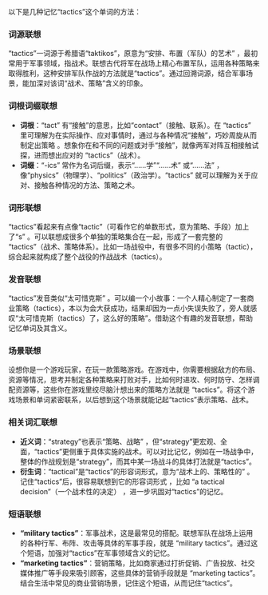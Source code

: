 以下是几种记忆“tactics”这个单词的方法：

### 词源联想
“tactics”一词源于希腊语“taktikos”，原意为“安排、布置（军队）的艺术” ，最初常用于军事领域，指战术。联想古代将军在战场上精心布置军队，运用各种策略来取得胜利，这种安排军队作战的方法就是“tactics”。通过回溯词源，结合军事场景，能加深对该词“战术、策略”含义的印象。

### 词根词缀联想
 - **词根**：“tact” 有“接触”的意思，比如“contact”（接触、联系）。在 “tactics” 里可理解为在实际操作、应对事情时，通过与各种情况“接触”，巧妙周旋从而制定出策略 。想象你在和不同的问题或对手“接触”，就像两军对阵互相接触试探，进而想出应对的 “tactics”（战术）。
 - **词缀**：“-ics” 常作为名词后缀，表示“……学”“……术” 或“……法” ，像“physics”（物理学）、“politics”（政治学）。“tactics” 就可以理解为关于应对、接触各种情况的方法、策略之术。

### 词形联想
“tactics”看起来有点像“tactic”（可看作它的单数形式，意为策略、手段）加上了“s” 。可以联想成很多个单独的策略集合在一起，形成了一套完整的 “tactics”（战术、策略体系）。比如一场战役中，有很多不同的小策略（tactic），综合起来就构成了整个战役的作战战术（tactics）。

### 发音联想
“tactics”发音类似“太可惜克斯” 。可以编一个小故事：一个人精心制定了一套商业策略（tactics），本以为会大获成功，结果却因为一点小失误失败了，旁人就感叹“太可惜克斯（tactics）了，这么好的策略”。借助这个有趣的发音联想，帮助记忆单词及其含义。

### 场景联想
设想你是一个游戏玩家，在玩一款策略游戏。在游戏中，你需要根据敌方的布局、资源等情况，思考并制定各种策略来打败对手，比如何时进攻、何时防守、怎样调配资源等，这些你在游戏里绞尽脑汁想出来的策略方法就是 “tactics”。将这个游戏场景和单词紧密联系，以后想到这个场景就能记起“tactics”表示策略、战术。

### 相关词汇联想
 - **近义词**：“strategy”也表示“策略、战略” ，但“strategy”更宏观、全面，“tactics”更侧重于具体实施的战术。可以对比记忆，例如在一场战争中，整体的作战规划是“strategy”，而其中某一场战斗的具体打法就是“tactics”。
 - **衍生词**：“tactical”是“tactics”的形容词形式，意为“战术上的、策略性的” 。记住“tactics”后，很容易联想到它的形容词形式 ，比如 “a tactical decision”（一个战术性的决定） ，进一步巩固对“tactics”的记忆。

### 短语联想
 - **“military tactics”**：军事战术，这是最常见的搭配。联想军队在战场上运用的各种行军、布阵、攻击等具体的军事手段，就是 “military tactics”。通过这个短语，加强对“tactics”在军事领域含义的记忆。
 - **“marketing tactics”**：营销策略，比如商家通过打折促销、广告投放、社交媒体推广等手段来吸引顾客，这些具体的营销手段就是 “marketing tactics”。结合生活中常见的商业营销场景，记住这个短语，从而记住“tactics”。 